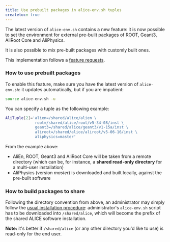 ```yaml
---
title: Use prebuilt packages in alice-env.sh tuples
createtoc: true
---
```


The latest version of `alice-env.sh` contains a new feature: it is now possible
to set the environment for external pre-built packages of ROOT, Geant3, AliRoot
Core and AliPhysics.

It is also possible to mix pre-built packages with customly built ones.

This implementation follows a
[feature requests](https://alice.its.cern.ch/jira/browse/ALIROOT-5951).


### How to use prebuilt packages

To enable this feature, make sure you have the latest version of `alice-env.sh`:
it updates automatically, but if you are impatient:

```bash
source alice-env.sh -u
```

You can specify a tuple as the following example:

```bash
AliTuple[2]='alien=/shared/alice/alien \
             root=/shared/alice/root/v5-34-08/inst \
             geant3=/shared/alice/geant3/v1-15a/inst \
             aliroot=/shared/alice/aliroot/v5-06-16/inst \
             aliphysics=master'
```

From the example above:

* AliEn, ROOT, Geant3 and AliRoot Core will be taken from a remote directory
  (which can be, for instance, a **shared read-only directory** for a multi-user
  installation)
* AliPhysics (version *master*) is downloaded and built locally, against the
  pre-built software


### How to build packages to share

Following the directory convention from above, an administrator may simply
follow the [usual installation procedure](/alice/install-aliroot):
administrator's `alice-env.sh` script has to be downloaded into `/shared/alice`,
which will become the prefix of the shared ALICE software installation.

**Note:** it's better if `/shared/alice` (or any other directory you'd like to
use) is read-only for the end user.
